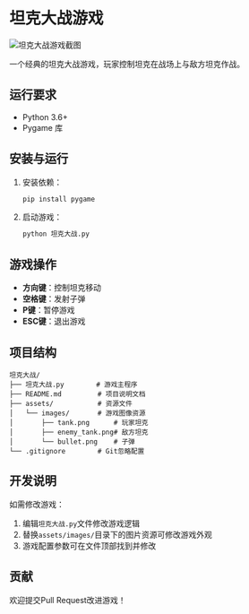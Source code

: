 # 坦克大战游戏

![坦克大战游戏截图](assets/images/game_screenshot.png) <!-- 假设有截图文件 -->

一个经典的坦克大战游戏，玩家控制坦克在战场上与敌方坦克作战。

## 运行要求
- Python 3.6+
- Pygame 库

## 安装与运行
1. 安装依赖：
   ```bash
   pip install pygame
   ```
2. 启动游戏：
   ```bash
   python 坦克大战.py
   ```

## 游戏操作
- **方向键**：控制坦克移动
- **空格键**：发射子弹
- **P键**：暂停游戏
- **ESC键**：退出游戏

## 项目结构
```
坦克大战/
├── 坦克大战.py        # 游戏主程序
├── README.md         # 项目说明文档
├── assets/           # 资源文件
│   └── images/       # 游戏图像资源
│       ├── tank.png      # 玩家坦克
│       ├── enemy_tank.png# 敌方坦克
│       └── bullet.png    # 子弹
└── .gitignore        # Git忽略配置
```

## 开发说明
如需修改游戏：
1. 编辑`坦克大战.py`文件修改游戏逻辑
2. 替换`assets/images/`目录下的图片资源可修改游戏外观
3. 游戏配置参数可在文件顶部找到并修改

## 贡献
欢迎提交Pull Request改进游戏！
